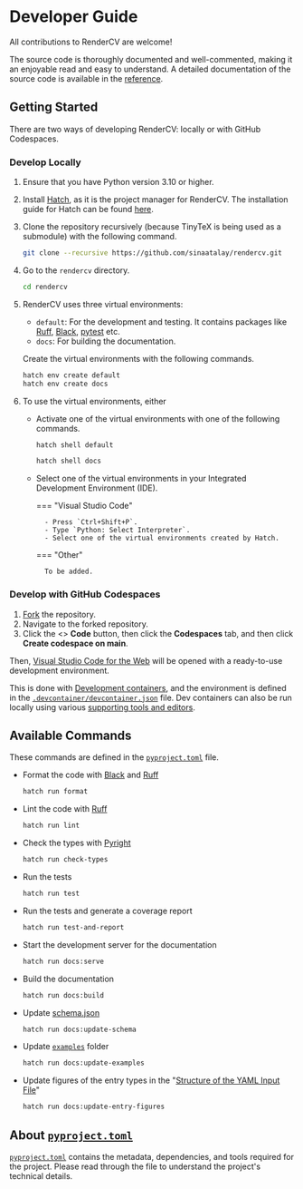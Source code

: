 # Developer Guide

All contributions to RenderCV are welcome!

The source code is thoroughly documented and well-commented, making it an enjoyable read and easy to understand. A detailed documentation of the source code is available in the [reference](../reference/index.md).


## Getting Started

There are two ways of developing RenderCV: locally or with GitHub Codespaces.

### Develop Locally

1. Ensure that you have Python version 3.10 or higher.
2. Install [Hatch](https://hatch.pypa.io/latest/), as it is the project manager for RenderCV. The installation guide for Hatch can be found [here](https://hatch.pypa.io/latest/install/#installation).
3. Clone the repository recursively (because TinyTeX is being used as a submodule) with the following command.
    ```bash
    git clone --recursive https://github.com/sinaatalay/rendercv.git
    ```
4. Go to the `rendercv` directory.
    ```bash
    cd rendercv
    ```
5. RenderCV uses three virtual environments:
    -  `default`: For the development and testing. It contains packages like [Ruff](https://github.com/astral-sh/ruff), [Black](https://github.com/psf/black), [pytest](https://github.com/pytest-dev/pytest) etc.
    -  `docs`: For building the documentation.

    Create the virtual environments with the following commands.

    ```bash
    hatch env create default
    hatch env create docs
    ```

6. To use the virtual environments, either

    - Activate one of the virtual environments with one of the following commands.
        ```bash
        hatch shell default
        ```

        ```bash
        hatch shell docs
        ```

    - Select one of the virtual environments in your Integrated Development Environment (IDE).

        === "Visual Studio Code"

            - Press `Ctrl+Shift+P`.
            - Type `Python: Select Interpreter`.
            - Select one of the virtual environments created by Hatch.

        === "Other"

            To be added.

### Develop with GitHub Codespaces

1.  [Fork](https://github.com/sinaatalay/rendercv/fork) the repository.
2.  Navigate to the forked repository.
3.  Click the <> **Code** button, then click the **Codespaces** tab, and then click **Create codespace on main**.

Then, [Visual Studio Code for the Web](https://code.visualstudio.com/docs/editor/vscode-web) will be opened with a ready-to-use development environment.

This is done with [Development containers](https://containers.dev/), and the environment is defined in the [`.devcontainer/devcontainer.json`](https://github.com/sinaatalay/rendercv/blob/main/.devcontainer/devcontainer.json) file. Dev containers can also be run locally using various [supporting tools and editors](https://containers.dev/supporting).

## Available Commands

These commands are defined in the [`pyproject.toml`](https://github.com/sinaatalay/rendercv/blob/main/pyproject.toml) file.

- Format the code with [Black](https://github.com/psf/black) and [Ruff](https://github.com/astral-sh/ruff)
    ```bash
    hatch run format
    ```
- Lint the code with [Ruff](https://github.com/astral-sh/ruff)
    ```bash
    hatch run lint
    ```
- Check the types with [Pyright](https://github.com/RobertCraigie/pyright-python)
    ```bash
    hatch run check-types
    ```
- Run the tests
    ```bash
    hatch run test
    ```
- Run the tests and generate a coverage report
    ```bash
    hatch run test-and-report
    ```
- Start the development server for the documentation
    ```bash
    hatch run docs:serve
    ```
- Build the documentation
    ```bash
    hatch run docs:build
    ```
- Update [schema.json](https://github.com/sinaatalay/rendercv/blob/main/schema.json)
    ```bash
    hatch run docs:update-schema
    ```
- Update [`examples`](https://github.com/sinaatalay/rendercv/tree/main/examples) folder
    ```bash
    hatch run docs:update-examples
    ```
- Update figures of the entry types in the "[Structure of the YAML Input File](https://docs.rendercv.com/user_guide/structure_of_the_yaml_input_file/)"
    ```bash
    hatch run docs:update-entry-figures
    ```

## About [`pyproject.toml`](https://github.com/sinaatalay/rendercv/blob/main/pyproject.toml)

[`pyproject.toml`](https://github.com/sinaatalay/rendercv/blob/main/pyproject.toml) contains the metadata, dependencies, and tools required for the project. Please read through the file to understand the project's technical details.
